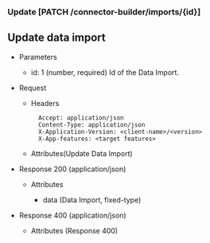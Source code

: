 ### Update [PATCH /connector-builder/imports/{id}]

## Update data import

+ Parameters
    + id: 1 (number, required) 
        Id of the Data Import.

+ Request
    + Headers

            Accept: application/json
            Content-Type: application/json
            X-Application-Version: <client-name>/<version>
            X-App-features: <target features>
          
    + Attributes(Update Data Import)


+ Response 200 (application/json)

    + Attributes
        
        + data (Data Import, fixed-type)
    
+ Response 400 (application/json)
              
    + Attributes (Response 400)

<!-- include(../../error_responses.md) -->
